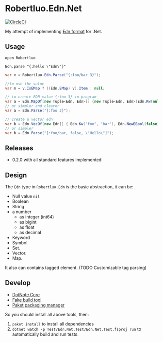 # Robertluo.Edn.Net
[![CircleCI](https://circleci.com/gh/robertluo/Edn.Net.svg?style=svg)](https://circleci.com/gh/robertluo/Edn.Net)

My attempt of implementing [Edn format](https://github.com/edn-format/edn) for .Net.

## Usage

```F#
open Robertluo

Edn.parse "{:hello \"Edn\"}"
```

```C#
var v = Robertluo.Edn.Parse("{:foo/bar 3}");

//to use the value
var m = v.IsEMap ? ((Edn.EMap) v).Item : null;

// to create EDN value {:foo 3} in program
var a = Edn.MapOf(new Tuple<Edn, Edn>[] {new Tuple<Edn, Edn>(Edn.Kw(null, "foo"), Edn.NewEInteger(3L))});
// or simpler and clearer
var a = Edn.Parse("{:foo 3}");

// create a vector edn
var b = Edn.VecOf(new Edn[] { Edn.Kw("foo", "bar"), Edn.NewEBool(false), Edn.NewEString("hello")});
// or simpler
var b = Edn.Parse("[:foo/bar, false, \"Hello\"]");
```

## Releases

 - 0.2.0 with all standard features implemented

## Design

The `Edn` type in `Robertluo.Edn` is the basic abstraction, it can be:

 - Null value `nil`
 - Boolean
 - String
 - a number
   - as integer (int64)
   - as bigint
   - as float
   - as decimal
 - Keyword
 - Symbol.
 - Set. 
 - Vector.
 - Map.

 It also can contains tagged element. (TODO Customizable tag parsing)

 ## Develop

 - [DotNote Core](https://dotnet.microsoft.com/download)
 - [Fake build tool](https://fake.build)
 - [Paket packaging manager](https://fsprojects.github.io/Paket/)

So you should install all above tools, then:

 1. `paket install` to install all dependencies
 1. `dotnet watch -p Test/Edn.Net.Test/Edn.Net.Test.fsproj run` to automatically build and run tests.